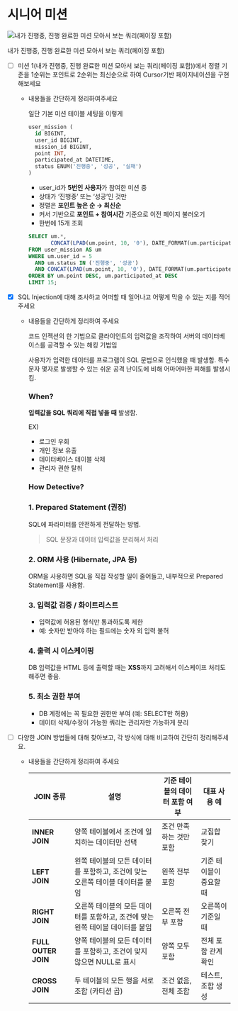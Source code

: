 # 시니어 미션

![내가 진행중, 진행 완료한 미션 모아서 보는 쿼리(페이징 포함)](%E1%84%89%E1%85%B5%E1%84%82%E1%85%B5%E1%84%8B%E1%85%A5%20%E1%84%86%E1%85%B5%E1%84%89%E1%85%A7%E1%86%AB%201b7b57f4596b81c495bee8271d6fc305/Untitled.png)

내가 진행중, 진행 완료한 미션 모아서 보는 쿼리(페이징 포함)

- [ ]  미션 1(내가 진행중, 진행 완료한 미션 모아서 보는 쿼리(페이징 포함))에서 정렬 기준을 1순위는 포인트로 2순위는 최신순으로 하여 Cursor기반 페이지네이션을 구현해보세요
    - 내용들을 간단하게 정리하여주세요
        
        일단 기본 미션 테이블 세팅을 이렇게
        
        ```sql
        user_mission (
          id BIGINT,
          user_id BIGINT,
          mission_id BIGINT,
          point INT,
          participated_at DATETIME,
          status ENUM('진행중', '성공', '실패') 
        )
        ```
        
        - user_id가 **5번인 사용자**가 참여한 미션 중
        - 상태가 ‘진행중’ 또는 ‘성공’인 것만
        - 정렬은 **포인트 높은 순 → 최신순**
        - 커서 기반으로 **포인트 + 참여시간** 기준으로 이전 페이지 불러오기
        - 한번에 15개 조회
        
        ```sql
        SELECT um.*,
               CONCAT(LPAD(um.point, 10, '0'), DATE_FORMAT(um.participated_at, '%Y%m%d%H%i%s')) AS cursor_value
        FROM user_mission AS um
        WHERE um.user_id = 5 
          AND um.status IN ('진행중', '성공') 
          AND CONCAT(LPAD(um.point, 10, '0'), DATE_FORMAT(um.participated_at, '%Y%m%d%H%i%s')) < '000000050020250325140030'
        ORDER BY um.point DESC, um.participated_at DESC 
        LIMIT 15; 
        
        ```
        
- [x]  SQL Injection에 대해 조사하고 어떠할 때 일어나고 어떻게 막을 수 있는 지를 적어주세요
    - 내용들을 간단하게 정리하여 주세요
        
        코드 인젝션의 한 기법으로 클라이언트의 입력값을 조작하여 서버의 데이터베이스를 공격할 수 있는 해킹 기법임
        
        사용자가 입력한 데이터를 프로그램이 SQL 문법으로 인식했을 때 발생함. 특수문자 몇자로 발생할 수 있는 쉬운 공격 난이도에 비해 어마어마한 피해를 발생시킴.
        
        ### When?
        
        **입력값을 SQL 쿼리에 직접 넣을 때** 발생함.
        
        EX) 
        
        - 로그인 우회
        - 개인 정보 유출
        - 데이터베이스 테이블 삭제
        - 관리자 권한 탈취
        
        ### How Detective?
        
        <aside>
        
        ### 1.  **Prepared Statement (권장)**
        
        SQL에 파라미터를 안전하게 전달하는 방법.
        
        > SQL 문장과 데이터 입력값을 분리해서 처리
        > 
        
        ### 2. **ORM 사용 (Hibernate, JPA 등)**
        
        ORM을 사용하면 SQL을 직접 작성할 일이 줄어들고, 내부적으로 Prepared Statement를 사용함.
        
        ### 3. **입력값 검증 / 화이트리스트**
        
        - 입력값에 허용된 형식만 통과하도록 제한
        - 예: 숫자만 받아야 하는 필드에는 숫자 외 입력 불허
        
        ### **4. 출력 시 이스케이핑**
        
        DB 입력값을 HTML 등에 출력할 때는 **XSS**까지 고려해서 이스케이프 처리도 해주면 좋음.
        
        ### 5. **최소 권한 부여**
        
        - DB 계정에는 꼭 필요한 권한만 부여 (예: SELECT만 허용)
        - 데이터 삭제/수정이 가능한 쿼리는 관리자만 가능하게 분리
        </aside>
        
- [ ]  다양한 JOIN 방법들에 대해 찾아보고, 각 방식에 대해 비교하여 간단히 정리해주세요.
    - 내용들을 간단하게 정리하여 주세요
        
        
        | JOIN 종류 | 설명 | 기준 테이블의 데이터 포함 여부 | 대표 사용 예 |
        | --- | --- | --- | --- |
        | **INNER JOIN** | 양쪽 테이블에서 조건에 일치하는 데이터만 선택 | 조건 만족하는 것만 포함 | 교집합 찾기 |
        | **LEFT JOIN** | 왼쪽 테이블의 모든 데이터를 포함하고, 조건에 맞는 오른쪽 테이블 데이터를 붙임 |  왼쪽 전부 포함 | 기준 테이블이 중요할 때 |
        | **RIGHT JOIN** | 오른쪽 테이블의 모든 데이터를 포함하고, 조건에 맞는 왼쪽 테이블 데이터를 붙임 |  오른쪽 전부 포함 | 오른쪽이 기준일 때 |
        | **FULL OUTER JOIN** | 양쪽 테이블의 모든 데이터를 포함하고, 조건이 맞지 않으면 NULL로 표시 | 양쪽 모두 포함 | 전체 포함 관계 확인 |
        | **CROSS JOIN** | 두 테이블의 모든 행을 서로 조합 (카티션 곱) |  조건 없음, 전체 조합 | 테스트, 조합 생성 |
